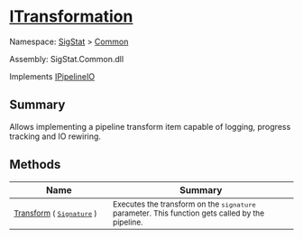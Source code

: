 # [ITransformation](./ITransformation.md)

Namespace: [SigStat]() > [Common](./README.md)

Assembly: SigStat.Common.dll

Implements [IPipelineIO](./Pipeline/IPipelineIO.md)

## Summary
Allows implementing a pipeline transform item capable of logging, progress tracking and IO rewiring.

## Methods

| Name | Summary | 
| --- | --- | 
| <sub>[Transform](./Methods/ITransformation-100663461.md) ( [`Signature`](./Signature.md) )</sub><img width=200 unselectable="on"/>  | <sub>Executes the transform on the `signature` parameter.  This function gets called by the pipeline.</sub><img width=200 unselectable="on"/>  | <br>


